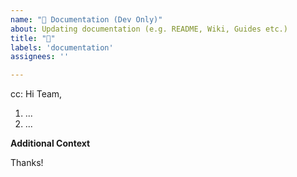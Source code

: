 ```yaml
---
name: "📝 Documentation (Dev Only)"
about: Updating documentation (e.g. README, Wiki, Guides etc.)
title: "📝"
labels: 'documentation'
assignees: ''

---
```

<!-- These comments automatically delete -->
<!-- @ metion users who are in the loop -->
cc: 
Hi Team,

<!-- Short summary of  -->

<!--Add numbered tasks-->
1. ...
2. ...

**Additional Context**
<!-- Add any other context or screenshots here -->

Thanks!

